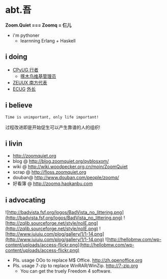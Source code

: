 # abt.吾 #
**Zoom.Quiet === Zoomq = 仨儿**
  * i'm pythoner
    * learnning Erlang + Haskell

## i doing ##
  * [CPyUG 行者](http://wiki.woodpecker.org.cn/moin/ZoomQuiet)
    * [啄木鸟维基管理员](http://wiki.woodpecker.org.cn/moin/ZoomQuiet)
  * [ZEUUX 南方代表](http://www.zeuux.org/index.cn.html)
  * [ECUG](http://erlang.org.cn/) [外长](http://code.google.com/p/ecug/wiki/FrontPage)


## i believe ##
`Time is unimportant, only life important!`

过程改进即是开始促生可以产生靠谱的人的组织!

## i livin ##
  * http://zoomquiet.org
  * blog  @ http://blog.zoomquiet.org/pyblosxom/
  * wiki  @ http://wiki.woodpecker.org.cn/moin/ZoomQuiet
  * scrap @ http://floss.zoomquiet.org
  * douban@ http://www.douban.com/people/zoomq/
  * 好看簿 @ http://zoomq.haokanbu.com

## i advocating ##
![http://badvista.fsf.org/logos/BadVista_no_littering.png](http://badvista.fsf.org/logos/BadVista_no_littering.png) ![http://zqlib.sourceforge.net/style/noIE.png](http://zqlib.sourceforge.net/style/noIE.png)
![http://www.iuiuiu.com/plog/gallery/1/1-14.png](http://www.iuiuiu.com/plog/gallery/1/1-14.png)
![http://hellobmw.com/wp-content/uploads/access-flickr.png](http://hellobmw.com/wp-content/uploads/access-flickr.png)


  * Pls. usage OOo to replace M$ Office. http://zh.openoffice.org
  * Pls. usage 7-zip to replace WinRAR/WinZip.  http://7-zip.org
    * You can get the truely Freedom 4 software.